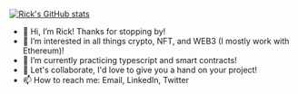 [![Rick's GitHub stats](https://github-readme-stats.vercel.app/api?username=rickyricer&show_icons=true&theme=nightowl&hide=prs,issues)](https://github.com/rickyricer)

- 👋 Hi, I’m Rick! Thanks for stopping by!
- 👀 I’m interested in all things crypto, NFT, and WEB3 (I mostly work with Ethereum)!
- 🌱 I’m currently practicing typescript and smart contracts! 
- 💞️ Let's collaborate, I'd love to give you a hand on your project! 
- 📫 How to reach me: Email, LinkedIn, Twitter

<!---
RickyRicer/RickyRicer is a ✨ special ✨ repository because its `README.md` (this file) appears on your GitHub profile.
You can click the Preview link to take a look at your changes.
--->
